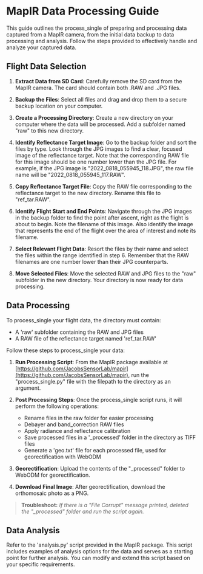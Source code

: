 # MapIR Data Processing Guide

This guide outlines the process_single of preparing and processing data captured from a MapIR camera, from the initial data backup to data processing and analysis. Follow the steps provided to effectively handle and analyze your captured data.

## Flight Data Selection

1. **Extract Data from SD Card**: Carefully remove the SD card from the MapIR camera. The card should contain both .RAW and .JPG files.

2. **Backup the Files**: Select all files and drag and drop them to a secure backup location on your computer.

3. **Create a Processing Directory**: Create a new directory on your computer where the data will be processed. Add a subfolder named "raw" to this new directory.

4. **Identify Reflectance Target Image**: Go to the backup folder and sort the files by type. Look through the JPG images to find a clear, focused image of the reflectance target. Note that the corresponding RAW file for this image should be one number lower than the JPG file. For example, if the JPG image is "2022_0818_055945_118.JPG", the raw file name will be "2022_0818_055945_117.RAW".

5. **Copy Reflectance Target File**: Copy the RAW file corresponding to the reflectance target to the new directory. Rename this file to "ref_tar.RAW".

6. **Identify Flight Start and End Points**: Navigate through the JPG images in the backup folder to find the point after ascent, right as the flight is about to begin. Note the filename of this image. Also identify the image that represents the end of the flight over the area of interest and note its filename.

7. **Select Relevant Flight Data**: Resort the files by their name and select the files within the range identified in step 6. Remember that the RAW filenames are one number lower than their JPG counterparts.

8. **Move Selected Files**: Move the selected RAW and JPG files to the "raw" subfolder in the new directory. Your directory is now ready for data processing.

## Data Processing

To process_single your flight data, the directory must contain:
- A 'raw' subfolder containing the RAW and JPG files
- A RAW file of the reflectance target named 'ref_tar.RAW'

Follow these steps to process_single your data:

1. **Run Processing Script**: From the MapIR package available at [https://github.com/JacobsSensorLab/mapir](https://github.com/JacobsSensorLab/mapir), run the "process_single.py" file with the filepath to the directory as an argument.

2. **Post Processing Steps**: Once the process_single script runs, it will perform the following operations:

    - Rename files in the raw folder for easier processing
    - Debayer and band_correction RAW files
    - Apply radiance and reflectance calibration
    - Save processed files in a '_processed' folder in the directory as TIFF files
    - Generate a 'geo.txt' file for each processed file, used for georectification with WebODM

3. **Georectification**: Upload the contents of the "_processed" folder to WebODM for georectification.

4. **Download Final Image**: After georectification, download the orthomosaic photo as a PNG.

> **Troubleshoot:** *If there is a "File Corrupt" message printed, deleted the "_processed" folder and run the script again.*

## Data Analysis

Refer to the 'analysis.py' script provided in the MapIR package. This script includes examples of analysis options for the data and serves as a starting point for further analysis. You can modify and extend this script based on your specific requirements.
